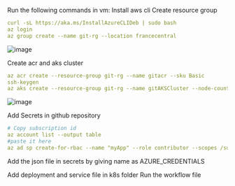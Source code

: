 Run the following commands in vm:
Install aws cli
Create resource group
```yml
curl -sL https://aka.ms/InstallAzureCLIDeb | sudo bash
az login
az group create --name git-rg --location francecentral
```

![image](https://github.com/user-attachments/assets/4233c3ae-8200-4359-8ce1-4eaace97f719)

Create acr and aks cluster
```yml
az acr create --resource-group git-rg --name gitacr --sku Basic
ssh-keygen
az aks create --resource-group git-rg --name gitAKSCluster --node-count 1 --enable-addons monitoring --generate-ssh-keys
```
![image](https://github.com/user-attachments/assets/591dec27-0bc1-46a7-bee8-3fcd42f19e5a)

Add Secrets in github repository

```yml
# Copy subscription id
az account list --output table
#paste it here
az ad sp create-for-rbac --name "myApp" --role contributor --scopes /subscriptions/{subscription-id} --sdk-auth
```
Add the json file in secrets by giving name as AZURE_CREDENTIALS

Add deployment and service file in k8s folder
Run the workflow file








